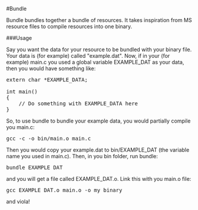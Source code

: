 #Bundle

Bundle bundles together a bundle of resources. It takes inspiration from MS resource files to compile resources into one binary.

###Usage

Say you want the data for your resource to be bundled with your binary file. Your data is (for example) called "example.dat". Now, if in your (for example) main.c you used a global variable EXAMPLE_DAT as your data, then you would have something like:
<pre>extern char *EXAMPLE_DATA;

int main()
{
    // Do something with EXAMPLE_DATA here
}</pre>

So, to use bundle to bundle your example data, you would partially compile you main.c:
<pre>gcc -c -o bin/main.o main.c</pre>
Then you would copy your example.dat to bin/EXAMPLE_DAT (the variable name you used in main.c). Then, in you bin folder, run bundle:
<pre>bundle EXAMPLE_DAT</pre>
and you will get a file called EXAMPLE_DAT.o. Link this with you main.o file:
<pre>gcc EXAMPLE_DAT.o main.o -o my_binary</pre>
and viola!

